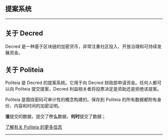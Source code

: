 ##  提案系统

---

## 关于 Decred

Decred 是一种基于区块链的加密货币，非常注重社区投入、开放治理和可持续发展资金。

## 关于 Politeia

Politeia 是 Decred 的提案系统。它用于向 Decred 财政部申请资金。任何人都可以向 Politeia 提交提案，Decred 利益相关者将投票决定是资助还是拒绝该提案。

Politeia 是围绕密码可审计性的概念构建的。保存到 Politeia 的所有数据都附有身份、内容和时间的加密证明。

**谁**提交的数据，提交了**什么**数据，**何时**提交了数据；

[了解有关 Politeia 的更多信息](https://docs.decred.org/governance/politeia/overview/)

------
